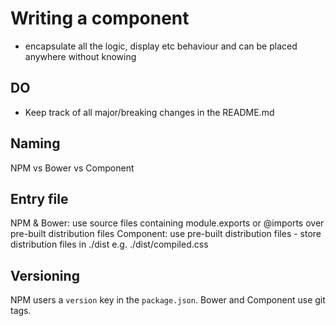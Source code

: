 # Writing a component

- encapsulate all the logic, display etc behaviour and can be placed anywhere without knowing

## DO
 
- Keep track of all major/breaking changes in the README.md


## Naming

NPM vs Bower vs Component

## Entry file

NPM & Bower: use source files containing module.exports or @imports over pre-built distribution files
Component: use pre-built distribution files - store distribution files in ./dist e.g. ./dist/compiled.css

## Versioning

NPM users a `version` key in the `package.json`.
Bower and Component use git tags.
